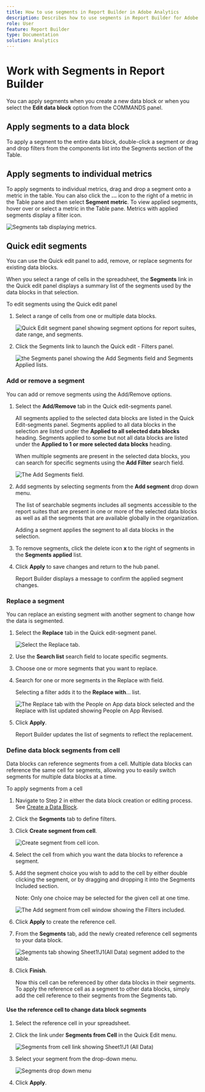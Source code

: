 ```yaml
---
title: How to use segments in Report Builder in Adobe Analytics
description: Describes how to use segments in Report Builder for Adobe Analytics
role: User
feature: Report Builder
type: Documentation
solution: Analytics
---
```

# Work with Segments in Report Builder

You can apply segments when you create a new data block or when you select the **Edit data block** option from the COMMANDS panel.

## Apply segments to a data block

To apply a segment to the entire data block, double-click a segment or drag and drop filters from the components list into the Segments section of the Table.

## Apply segments to individual metrics

To apply segments to individual metrics, drag and drop a segment onto a metric in the table. You can also click the **...** icon to the right of a metric in the Table pane and then select **Segment metric**. To view applied segments, hover over or select a metric in the Table pane. Metrics with applied segments display a filter icon.

![Segments tab displaying metrics.](./assets/filter_by.png)

## Quick edit segments

You can use the Quick edit panel to add, remove, or replace segments for existing data blocks.

When you select a range of cells in the spreadsheet, the **Segments** link in the Quick edit panel displays a summary list of the segments used by the data blocks in that selection.

To edit segments using the Quick edit panel

1. Select a range of cells from one or multiple data blocks.

    ![Quick Edit segment panel showing segment options for report suites, date range, and segments.](./assets/select_multiple_dbs.png)

1. Click the Segments link to launch the Quick edit - Filters panel.

    ![the Segments panel showing the Add Segments field and Segments Applied lists.](./assets/quick_edit_filters.png)

### Add or remove a segment

You can add or remove segments using the Add/Remove options.

1. Select the **Add/Remove** tab in the Quick edit-segments panel.

    All segments applied to the selected data blocks are listed in the Quick Edit-segments panel. Segments applied to all data blocks in the selection are listed under the **Applied to all selected data blocks** heading. Segments applied to some but not all data blocks are listed under the **Applied to 1 or more selected data blocks** heading.

    When multiple segments are present in the selected data blocks, you can search for specific segments using the **Add Filter** search field.

    ![The Add Segments field.](./assets/add_filter.png)

1. Add segments by selecting segments from the **Add segment** drop down menu.

    The list of searchable segments includes all segments accessible to the report suites that are present in one or more of the selected data blocks as well as all the segments that are available globally in the organization.

    Adding a segment applies the segment to all data blocks in the selection.

1. To remove segments, click the delete icon **x** to the right of segments in the **Segments applied** list.

1. Click **Apply** to save changes and return to the hub panel.

    Report Builder displays a message to confirm the applied segment changes.

### Replace a segment

You can replace an existing segment with another segment to change how the data is segmented.

1. Select the **Replace** tab in the Quick edit-segment panel.

    ![Select the Replace tab.](./assets/replace_filter.png)

1. Use the **Search list** search field to locate specific segments.

1. Choose one or more segments that you want to replace.

1. Search for one or more segments in the Replace with field.

    Selecting a filter adds it to the **Replace with**... list.

    ![The Replace tab with the People on App data block selected and the Replace with list updated showing People on App Revised.](./assets/replace_screen_new.png)

1. Click **Apply**.

    Report Builder updates the list of segments to reflect the replacement.

### Define data block segments from cell

Data blocks can reference segments from a cell. Multiple data blocks can reference the same cell for segments, allowing you to easily switch segments for multiple data blocks at a time.

To apply segments from a cell

1. Navigate to Step 2 in either the data block creation or editing process. See [Create a Data Block](./create-a-data-block.md).
1. Click the **Segments** tab to define filters.
1. Click **Create segment from cell**.

    ![Create segment from cell icon.](./assets/create-filter-from-cell.png)

1. Select the cell from which you want the data blocks to reference a segment.
   
1. Add the segment choice you wish to add to the cell by either double clicking the segment, or by dragging and dropping it into the Segments Included section. 
   
   Note: Only one choice may be selected for the given cell at one time.

    ![The Add segment from cell window showing the Filters included.](./assets/select-filters.png)

1. Click **Apply** to create the reference cell.

1. From the **Segments** tab, add the newly created reference cell segments to your data block.

    ![Segments tab showing Sheet1!J1(All Data) segment added to the table.](./assets/reference-cell-filter.png)

1. Click **Finish**.

    Now this cell can be referenced by other data blocks in their segments. To apply the reference cell as a segment to other data blocks, simply add the cell reference to their segments from the Segments tab. 

#### Use the reference cell to change data block segments

1. Select the reference cell in your spreadsheet.

1. Click the link under **Segments from Cell** in the Quick Edit menu.

    ![Segments from cell link showing Sheet1!J1 (All Data)](./assets/filters-from-cell-link.png)

1. Select your segment from the drop-down menu.

    ![Segments drop down menu](./assets/filter-drop-down.png)

1. Click **Apply**.
